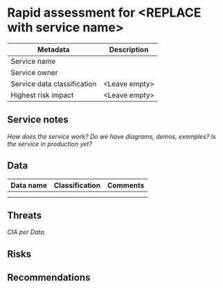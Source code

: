 # Rapid assessment for \<REPLACE with service name\>

| Metadata                    | Description     |
| --------------------------- | --------------- |
| Service name                |                 |
| Service owner               |                 |
| Service data classification | \<Leave empty\> |
| Highest risk impact         | \<Leave empty\> |

## Service notes

<i>How does the service work? Do we have diagrams, demos, examples? Is the service in production yet?</i>

## Data

| Data name | Classification | Comments |
| --------- | -------------- | -------- |
|           |                |          |
|           |                |          |

## Threats

<i>CIA per Data.</i>

## Risks

## Recommendations

